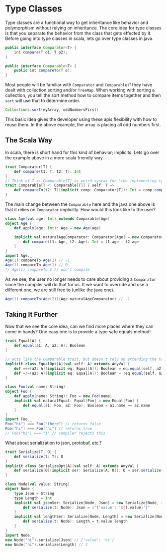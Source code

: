 # Type Classes
Type classes are a functional way to get inheritance like behavior and polymorphism without relying on inheritance.  The core idea for type classes is that you separate the behavior from the class that gets effected by it.  Before going into type classes in scala, lets go over type classes in java.

```java
public interface Comparator<T> {
    int compare(T o1, T o2);
}

public interface Comparable<T> {
    public int compareTo(T o);
}
```

Most people will be familiar with `Comparator` and `Comparable` if they have dealt with collection sorting and/or `TreeMap`.  When working with sorting a collection, you tell the sort method how to compare items together and then `sort` will use that to determine order.

```java
Collections.sort(myArray, oddNumbersFirst)
```

This basic idea gives the developer using these apis flexibility with how to reuse them.  In the above example, the array is placing all odd numbers first.

## The Scala Way
In scala, there is short hand for this kind of behavior; implicits.  Lets go over the example above in a more scala friendly way.

```scala
trait Comparator[T] {
    def compare(t1: T, t2: T): Int
}
// Think of T <: Comparable[T] as weird syntax for "the implementing type"
trait Comparable[T <: Comparable[T]] { self: T =>
    def compareTo(t2: T)(implicit comp: Comparator[T]): Int = comp.compare(self, t2)
}
```

The main change between the `Comparable` here and the java one above is that it relies on `Comparator` implicitly.  How would this look like to the user?

```scala
class Age(val age: Int) extends Comparable[Age]
object Age {
    def apply(age: Int): Age = new Age(age)

    implicit val naturalAgeComparator: Comparator[Age] = new Comparator[Age] {
        def compare(t1: Age, t2: Age): Int = t1.age - t2.age
    }
}
import Age._
Age(1) compareTo Age(2) // -1
Age(1) compareTo Age(1) // 0
// Age(1) compareTo 1 // won't compile
```

As we see, the user no longer needs to care about providing a `Comparator` since the compiler will do that for us.  If we want to override and use a different one, we are still free to (unlike the java one).

```scala
Age(1).compareTo(Age(2))(Age.naturalAgeComparator) // -1
```

## Taking It Further
Now that we see the core idea, can we find more places where they can come in handy?  One easy one is to provide a type safe equals method!

```scala
trait Equal[A] {
    def equal(a1: A, a2: A): Boolean
}

// acts like the Comparable trait, but doesn't rely on extending the trait
implicit class EqualOpt[A](val self: A) extends AnyVal {
    def ===(a2: A)(implicit eq: Equal[A]): Boolean = eq.equal(self, a2)
    def =/=(a2: A)(implicit eq: Equal[A]): Boolean = !eq.equal(self, a2)
}

class Foo(val name: String)
object Foo {
    def apply(name: String): Foo = new Foo(name)
    implicit val naturalEqual: Equal[Foo] = new Equal[Foo] {
        def equal(a1: Foo, a2: Foo): Boolean = a1.name == a2.name
    }
}
import Foo._
Foo("hi") === Foo("there") // returns false
Foo("hi") === Foo("hi") // returns true
// Foo("hi") === "1" // compiler rejects this
```

What about serialization to json, protobuf, etc.?

```scala
trait Serialize[T, O] {
    def serialize(t: T): O
}
implicit class SerializeOpt[A](val self: A) extends AnyVal {
    def serialize[O](implicit ser: Serialize[A, O]): O = ser.serialize(self)
}

class Node(val value: String)
object Node {
    type Json = String
    type Length = Int
    implicit val jsonSer: Serialize[Node, Json] = new Serialize[Node, Json] {
        def serialize(t: Node): Json = s"{'value': '${t.value}'}"
    }
    implicit val lengthSer: Serialize[Node, Length] = new Serialize[Node, Length] {
        def serialize(t: Node): Length = t.value.length
    }
}
import Node._
new Node("hi").serialize[Json] // {'value': 'hi'}
new Node("hi").serialize[Length] // 2
```
